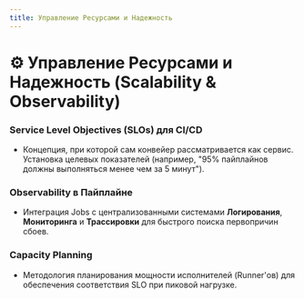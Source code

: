 ```yaml
---
title: Управление Ресурсами и Надежность
---
```

# ⚙️ Управление Ресурсами и Надежность (Scalability & Observability)

### Service Level Objectives (SLOs) для CI/CD
* Концепция, при которой сам конвейер рассматривается как сервис. Установка целевых показателей (например, "95% пайплайнов должны выполняться менее чем за 5 минут").

### Observability в Пайплайне
* Интеграция Jobs с централизованными системами **Логирования**, **Мониторинга** и **Трассировки** для быстрого поиска первопричин сбоев.

### Capacity Planning
* Методология планирования мощности исполнителей (Runner'ов) для обеспечения соответствия SLO при пиковой нагрузке.